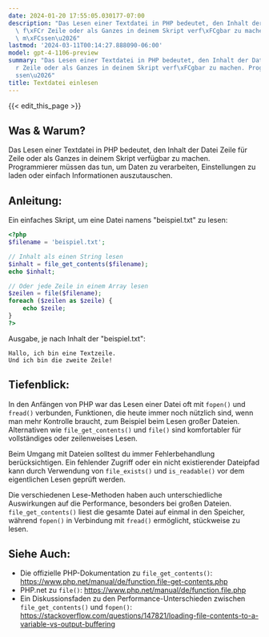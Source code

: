 ```yaml
---
date: 2024-01-20 17:55:05.030177-07:00
description: "Das Lesen einer Textdatei in PHP bedeutet, den Inhalt der Datei Zeile\
  \ f\xFCr Zeile oder als Ganzes in deinem Skript verf\xFCgbar zu machen. Programmierer\
  \ m\xFCssen\u2026"
lastmod: '2024-03-11T00:14:27.888090-06:00'
model: gpt-4-1106-preview
summary: "Das Lesen einer Textdatei in PHP bedeutet, den Inhalt der Datei Zeile f\xFC\
  r Zeile oder als Ganzes in deinem Skript verf\xFCgbar zu machen. Programmierer m\xFC\
  ssen\u2026"
title: Textdatei einlesen
---
```


{{< edit_this_page >}}

## Was & Warum?
Das Lesen einer Textdatei in PHP bedeutet, den Inhalt der Datei Zeile für Zeile oder als Ganzes in deinem Skript verfügbar zu machen. Programmierer müssen das tun, um Daten zu verarbeiten, Einstellungen zu laden oder einfach Informationen auszutauschen.

## Anleitung:
Ein einfaches Skript, um eine Datei namens "beispiel.txt" zu lesen:

```php
<?php
$filename = 'beispiel.txt';

// Inhalt als einen String lesen
$inhalt = file_get_contents($filename);
echo $inhalt;

// Oder jede Zeile in einem Array lesen
$zeilen = file($filename);
foreach ($zeilen as $zeile) {
    echo $zeile;
}
?>
```

Ausgabe, je nach Inhalt der "beispiel.txt":

```
Hallo, ich bin eine Textzeile.
Und ich bin die zweite Zeile!
```

## Tiefenblick:
In den Anfängen von PHP war das Lesen einer Datei oft mit `fopen()` und `fread()` verbunden, Funktionen, die heute immer noch nützlich sind, wenn man mehr Kontrolle braucht, zum Beispiel beim Lesen großer Dateien. Alternativen wie `file_get_contents()` und `file()` sind komfortabler für vollständiges oder zeilenweises Lesen. 

Beim Umgang mit Dateien solltest du immer Fehlerbehandlung berücksichtigen. Ein fehlender Zugriff oder ein nicht existierender Dateipfad kann durch Verwendung von `file_exists()` und `is_readable()` vor dem eigentlichen Lesen geprüft werden.

Die verschiedenen Lese-Methoden haben auch unterschiedliche Auswirkungen auf die Performance, besonders bei großen Dateien. `file_get_contents()` liest die gesamte Datei auf einmal in den Speicher, während `fopen()` in Verbindung mit `fread()` ermöglicht, stückweise zu lesen.

## Siehe Auch:
- Die offizielle PHP-Dokumentation zu `file_get_contents()`: https://www.php.net/manual/de/function.file-get-contents.php
- PHP.net zu `file()`: https://www.php.net/manual/de/function.file.php
- Ein Diskussionsfaden zu den Performance-Unterschieden zwischen `file_get_contents()` und `fopen()`: https://stackoverflow.com/questions/147821/loading-file-contents-to-a-variable-vs-output-buffering
